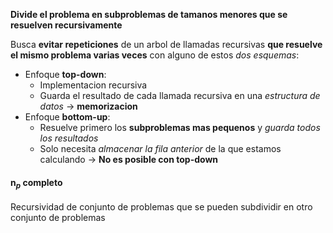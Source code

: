 **Divide el problema en subproblemas de tamanos menores que se resuelven recursivamente**

Busca **evitar repeticiones** de un arbol de llamadas recursivas **que resuelve el mismo problema varias veces** con alguno de estos _dos esquemas_:
- Enfoque **top-down**:
	- Implementacion recursiva
	- Guarda el resultado de cada llamada recursiva en una _estructura de datos_ -> **memorizacion**
- Enfoque **bottom-up**:
	- Resuelve primero los **subproblemas mas pequenos** y _guarda todos los resultados_
	- Solo necesita _almacenar la fila anterior_ de la que estamos calculando -> **No es posible con top-down**


#### n$_p$ completo
Recursividad de conjunto de problemas que se pueden subdividir en otro conjunto de problemas